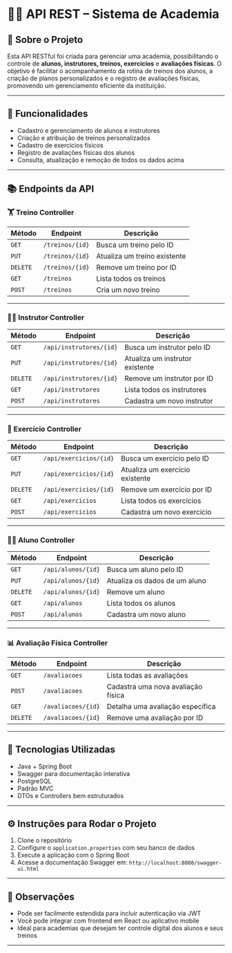 # 🏋️‍♂️ API REST – Sistema de Academia

## 📘 Sobre o Projeto

Esta API RESTful foi criada para gerenciar uma academia, possibilitando o controle de **alunos, instrutores, treinos, exercícios** e **avaliações físicas**. O objetivo é facilitar o acompanhamento da rotina de treinos dos alunos, a criação de planos personalizados e o registro de avaliações físicas, promovendo um gerenciamento eficiente da instituição.

---

## 🚀 Funcionalidades

- Cadastro e gerenciamento de alunos e instrutores
- Criação e atribuição de treinos personalizados
- Cadastro de exercícios físicos
- Registro de avaliações físicas dos alunos
- Consulta, atualização e remoção de todos os dados acima

---

## 📚 Endpoints da API

### 🏋️ Treino Controller

| Método | Endpoint         | Descrição                         |
|--------|------------------|-----------------------------------|
| `GET`  | `/treinos/{id}`  | Busca um treino pelo ID           |
| `PUT`  | `/treinos/{id}`  | Atualiza um treino existente      |
| `DELETE` | `/treinos/{id}` | Remove um treino por ID           |
| `GET`  | `/treinos`       | Lista todos os treinos            |
| `POST` | `/treinos`       | Cria um novo treino               |

---

### 👨‍🏫 Instrutor Controller

| Método | Endpoint                 | Descrição                         |
|--------|--------------------------|-----------------------------------|
| `GET`  | `/api/instrutores/{id}`  | Busca um instrutor pelo ID        |
| `PUT`  | `/api/instrutores/{id}`  | Atualiza um instrutor existente   |
| `DELETE` | `/api/instrutores/{id}` | Remove um instrutor por ID        |
| `GET`  | `/api/instrutores`       | Lista todos os instrutores        |
| `POST` | `/api/instrutores`       | Cadastra um novo instrutor        |

---

### 🏃 Exercício Controller

| Método | Endpoint                 | Descrição                         |
|--------|--------------------------|-----------------------------------|
| `GET`  | `/api/exercicios/{id}`   | Busca um exercício pelo ID        |
| `PUT`  | `/api/exercicios/{id}`   | Atualiza um exercício existente   |
| `DELETE` | `/api/exercicios/{id}` | Remove um exercício por ID        |
| `GET`  | `/api/exercicios`        | Lista todos os exercícios         |
| `POST` | `/api/exercicios`        | Cadastra um novo exercício        |

---

### 👨‍🎓 Aluno Controller

| Método | Endpoint              | Descrição                         |
|--------|-----------------------|-----------------------------------|
| `GET`  | `/api/alunos/{id}`    | Busca um aluno pelo ID            |
| `PUT`  | `/api/alunos/{id}`    | Atualiza os dados de um aluno     |
| `DELETE` | `/api/alunos/{id}`  | Remove um aluno                   |
| `GET`  | `/api/alunos`         | Lista todos os alunos             |
| `POST` | `/api/alunos`         | Cadastra um novo aluno            |

---

### 📊 Avaliação Física Controller

| Método | Endpoint              | Descrição                          |
|--------|-----------------------|------------------------------------|
| `GET`  | `/avaliacoes`         | Lista todas as avaliações          |
| `POST` | `/avaliacoes`         | Cadastra uma nova avaliação física |
| `GET`  | `/avaliacoes/{id}`    | Detalha uma avaliação específica   |
| `DELETE` | `/avaliacoes/{id}`  | Remove uma avaliação por ID        |

---

## 🧪 Tecnologias Utilizadas

- Java + Spring Boot
- Swagger para documentação interativa
- PostgreSQL
- Padrão MVC
- DTOs e Controllers bem estruturados

---

## ⚙️ Instruções para Rodar o Projeto

1. Clone o repositório
2. Configure o `application.properties` com seu banco de dados
3. Execute a aplicação com o Spring Boot
4. Acesse a documentação Swagger em: `http://localhost:8080/swagger-ui.html`

---

## 📌 Observações

- Pode ser facilmente estendida para incluir autenticação via JWT
- Você pode integrar com frontend em React ou aplicativo mobile
- Ideal para academias que desejam ter controle digital dos alunos e seus treinos

---

